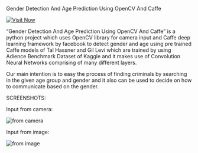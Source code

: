 Gender Detection And Age Prediction Using OpenCV And Caffe

[![Visit Now](https://github.com/Ramesh-Kummarapurugu/Gender-Detection-and-Age-Prediction-using-OpenCV-and-Caffe/assets/102913876/d195b625-2cf7-426c-bef1-36658baf3e0f)
](https://github.com/Ramesh-Kummarapurugu/Gender-Detection-and-Age-Prediction-using-OpenCV-and-Caffe/tree/master)

“Gender Detection And Age Prediction Using OpenCV And Caffe” is a python project which uses OpenCV library for camera input and Caffe deep learning framework by facebook to detect gender and age using pre trained Caffe models of Tal Hassner and Gil Levi which are trained by using Adience Benchmark Dataset of Kaggle and it makes use of Convolution Neural Networks comprising of many different layers.

Our main intention is to easy the process of finding criminals by searching in the given age group and gender and it also can be used to decide on how to communicate based on the gender.

SCREENSHOTS:

Input from camera:

![from camera](https://github.com/Ramesh-Kummarapurugu/Gender-Detection-and-Age-Prediction-using-OpenCV-and-Caffe/assets/102913876/d10a1b34-0ef3-4c82-8529-bf62516c71ca)

Input from image:

![from image](https://github.com/Ramesh-Kummarapurugu/Gender-Detection-and-Age-Prediction-using-OpenCV-and-Caffe/assets/102913876/710089c0-259d-420c-91f4-75db637f8d65)







